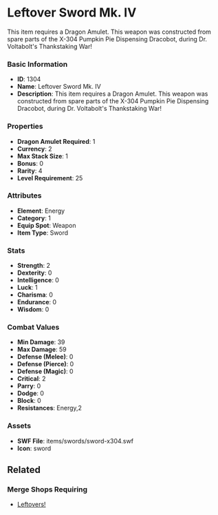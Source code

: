 # Leftover Sword Mk. IV

This item requires a Dragon Amulet. This weapon was constructed from spare parts of the X-304 Pumpkin Pie Dispensing Dracobot, during Dr. Voltabolt's Thankstaking War!

### Basic Information

- **ID**: 1304
- **Name**: Leftover Sword Mk. IV
- **Description**: This item requires a Dragon Amulet. This weapon was constructed from spare parts of the X-304 Pumpkin Pie Dispensing Dracobot, during Dr. Voltabolt&#039;s Thankstaking War!

### Properties

- **Dragon Amulet Required**: 1
- **Currency**: 2
- **Max Stack Size**: 1
- **Bonus**: 0
- **Rarity**: 4
- **Level Requirement**: 25

### Attributes

- **Element**: Energy
- **Category**: 1
- **Equip Spot**: Weapon
- **Item Type**: Sword

### Stats

- **Strength**: 2
- **Dexterity**: 0
- **Intelligence**: 0
- **Luck**: 1
- **Charisma**: 0
- **Endurance**: 0
- **Wisdom**: 0

### Combat Values

- **Min Damage**: 39
- **Max Damage**: 59
- **Defense (Melee)**: 0
- **Defense (Pierce)**: 0
- **Defense (Magic)**: 0
- **Critical**: 2
- **Parry**: 0
- **Dodge**: 0
- **Block**: 0
- **Resistances**: Energy,2

### Assets

- **SWF File**: items/swords/sword-x304.swf
- **Icon**: sword

## Related

### Merge Shops Requiring

- [Leftovers!](../merge-shops/35-leftovers.md)

